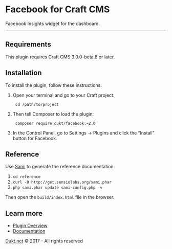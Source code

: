# Facebook for Craft CMS

Facebook Insights widget for the dashboard.

-------------------------------------------

## Requirements

This plugin requires Craft CMS 3.0.0-beta.8 or later.

## Installation

To install the plugin, follow these instructions.

1. Open your terminal and go to your Craft project:

        cd /path/to/project

2. Then tell Composer to load the plugin:

        composer require dukt/facebook:~2.0

3. In the Control Panel, go to Settings → Plugins and click the “Install” button for Facebook.

## Reference

Use [Sami](https://github.com/FriendsOfPHP/Sami) to generate the reference documentation:

1. `cd reference`
2. `curl -O http://get.sensiolabs.org/sami.phar`
3. `php sami.phar update sami-config.php -v`

Then open the `build/index.html` file in the browser.

## Learn more

- [Plugin Overview](https://dukt.net/facebook)
- [Documentation](https://github.com/dukt/facebook/tree/docs)

[Dukt.net](https://dukt.net/) © 2017 - All rights reserved